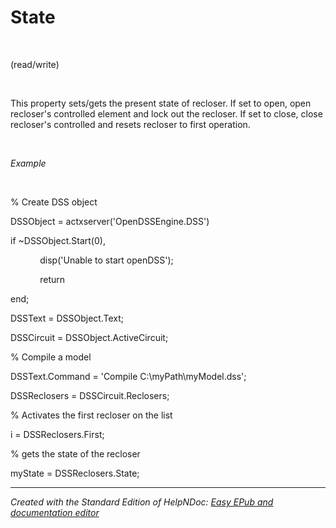 # State

&nbsp;

(read/write)

&nbsp;

This property sets/gets the present state of recloser. If set to open, open recloser's controlled element and lock out the recloser. If set to close, close recloser's controlled and resets recloser to first operation.

&nbsp;

*Example*

&nbsp;

% Create DSS object

DSSObject = actxserver('OpenDSSEngine.DSS')

if ~DSSObject.Start(0),

&nbsp; &nbsp; &nbsp; &nbsp; &nbsp; &nbsp; disp('Unable to start openDSS');

&nbsp; &nbsp; &nbsp; &nbsp; &nbsp; &nbsp; return

end;

DSSText = DSSObject.Text;

DSSCircuit = DSSObject.ActiveCircuit;

% Compile a model &nbsp; &nbsp;

DSSText.Command = 'Compile C:\\myPath\\myModel.dss';

DSSReclosers = DSSCircuit.Reclosers;

% Activates the first recloser on the list

i = DSSReclosers.First;

% gets the state of the recloser

myState = DSSReclosers.State;

***
_Created with the Standard Edition of HelpNDoc: [Easy EPub and documentation editor](<https://www.helpndoc.com>)_
